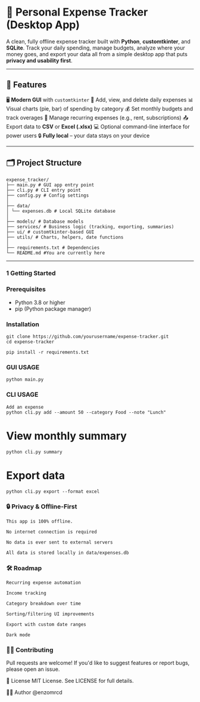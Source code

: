 # 💸 Personal Expense Tracker (Desktop App)

A clean, fully offline expense tracker built with **Python**, **customtkinter**, and **SQLite**. Track your daily spending, manage budgets, analyze where your money goes, and export your data all from a simple desktop app that puts **privacy and usability first**.

---

## 🧩 Features

🖥 **Modern GUI** with `customtkinter`
🧾 Add, view, and delete daily expenses
📊 Visual charts (pie, bar) of spending by category
💰 Set monthly budgets and track overages
🔁 Manage recurring expenses (e.g., rent, subscriptions)
📤 Export data to **CSV** or **Excel (.xlsx)**
💻 Optional command-line interface for power users
🔒 **Fully local** – your data stays on your device

---

## 🗂 Project Structure
    expense_tracker/
    ├── main.py # GUI app entry point
    ├── cli.py # CLI entry point
    ├── config.py # Config settings
    │
    ├── data/
    │ └── expenses.db # Local SQLite database
    │
    ├── models/ # Database models
    ├── services/ # Business logic (tracking, exporting, summaries)
    ├── ui/ # customtkinter-based GUI
    ├── utils/ # Charts, helpers, date functions
    │
    ├── requirements.txt # Dependencies
    └── README.md #You are currently here
---

### 1 Getting Started

### Prerequisites

- Python 3.8 or higher
- pip (Python package manager)

### Installation

    git clone https://github.com/yourusername/expense-tracker.git
    cd expense-tracker

    pip install -r requirements.txt

### GUI USAGE
    python main.py

### CLI USAGE
    Add an expense
    python cli.py add --amount 50 --category Food --note "Lunch"

# View monthly summary
    python cli.py summary

# Export data
    python cli.py export --format excel

### 🔒 Privacy & Offline-First
    This app is 100% offline.

    No internet connection is required

    No data is ever sent to external servers

    All data is stored locally in data/expenses.db

### 🛠️ Roadmap
    Recurring expense automation

    Income tracking

    Category breakdown over time

    Sorting/filtering UI improvements

    Export with custom date ranges

    Dark mode

### 👨‍💻 Contributing
Pull requests are welcome!
If you'd like to suggest features or report bugs, please open an issue.

📄 License
MIT License. See LICENSE for full details.

🙋‍♂️ Author
@enzomrcd